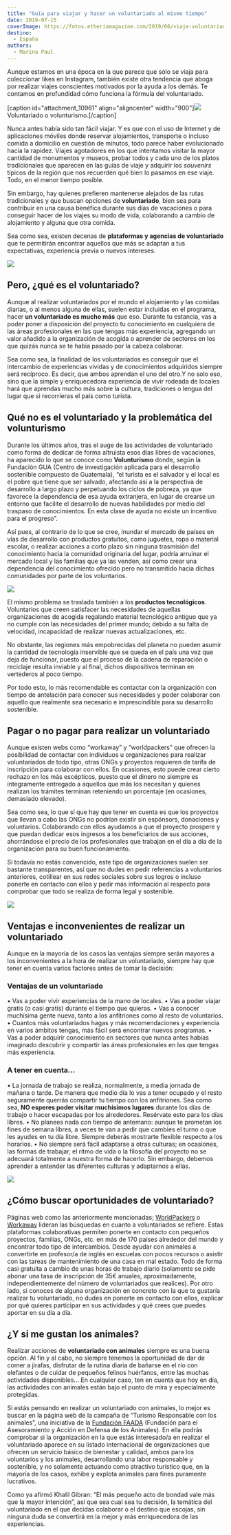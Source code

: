 ```yaml
---
title: "Guía para viajar y hacer un voluntariado al mismo tiempo"
date: 2019-07-15
coverImage: https://fotos.etheriamagazine.com/2019/06/viaje-voluntariado-kenia.jpg
destino: 
  - España
authors: 
  - Marina Paul
---
```


Aunque estamos en una época en la que parece que sólo se viaja para coleccionar likes en 
Instagram, también existe otra tendencia que aboga por realizar viajes conscientes 
motivados por la ayuda a los demás. Te contamos en profundidad cómo funciona la fórmula 
del voluntariado. 

\[caption id="attachment\_10961" align="aligncenter" width="900"\]![](https://fotos.etheriamagazine.com/2019/06/viajes-voluntariado-volunturismo.jpg) Voluntariado o volunturismo.\[/caption\]

Nunca antes había sido tan fácil viajar. Y es que con el uso de Internet y de aplicaciones móviles donde reservar alojamientos, transporte o incluso comida a domicilio en cuestión de minutos, todo parece haber evolucionado hacia la rapidez. Viajes agotadores en los que intentamos visitar la mayor cantidad de monumentos y museos, probar todos y cada uno de los platos tradicionales que aparecen en las guías de viaje y adquirir los _souvenirs_ típicos de la región que nos recuerden qué bien lo pasamos en ese viaje. Todo, en el menor tiempo posible.

Sin embargo, hay quienes prefieren mantenerse alejados de las rutas tradicionales y que buscan opciones de **voluntariado**, bien sea para contribuir en una causa benéfica durante sus días de vacaciones o para conseguir hacer de los viajes su modo de vida, colaborando a cambio de alojamiento y alguna que otra comida.

Sea como sea, existen decenas de **plataformas y agencias de voluntariado** que te permitirán encontrar aquellos que más se adaptan a tus expectativas, experiencia previa o nuevos intereses.

![](https://fotos.etheriamagazine.com/2019/06/viaje-voluntariado-jordania.jpg)

## Pero, ¿qué es el voluntariado?

Aunque al realizar voluntariados por el mundo el alojamiento y las comidas diarias, o al menos alguna de ellas, suelen estar incluidas en el programa, hacer **un voluntariado es mucho más** que eso. Durante tu estancia, vas a poder poner a disposición del proyecto tu conocimiento en cualquiera de las áreas profesionales en las que tengas más experiencia, agregando un valor añadido a la organización de acogida o aprender de sectores en los que quizás nunca se te había pasado por la cabeza colaborar.

Sea como sea, la finalidad de los voluntariados es conseguir que el intercambio de experiencias vividas y de conocimientos adquiridos siempre será recíproco. Es decir, que ambos aprendan el uno del otro.Y no solo eso, sino que la simple y enriquecedora experiencia de vivir rodeada de locales hará que aprendas mucho más sobre la cultura, tradiciones o lengua del lugar que si recorrieras el país como turista.

## Qué no es el voluntariado y la problemática del volunturismo

Durante los últimos años, tras el auge de las actividades de voluntariado como forma de dedicar de forma altruista esos días libres de vacaciones, ha aparecido lo que se conoce como **Volunturismo** donde, según la Fundación GUA (Centro de investigación aplicada para el desarrollo sostenible compuesto de Guatemala), “el turista es el salvador y el local es el pobre que tiene que ser salvado, afectando así a la perspectiva de desarrollo a largo plazo y perpetuando los ciclos de pobreza, ya que favorece la dependencia de esa ayuda extranjera, en lugar de crearse un entorno que facilite el desarrollo de nuevas habilidades por medio del traspaso de conocimientos. En esta clase de ayuda no existe un incentivo para el progreso”.

Así pues, al contrario de lo que se cree, inundar el mercado de países en vías de desarrollo con productos gratuitos, como juguetes, ropa o material escolar, o realizar acciones a corto plazo sin ninguna trasmisión del conocimiento hacia la comunidad originaria del lugar, podría arruinar el mercado local y las familias que ya las venden, así como crear una dependencia del conocimiento ofrecido pero no transmitido hacia dichas comunidades por parte de los voluntarios.

![](https://fotos.etheriamagazine.com/2019/06/viaje-voluntariado-elefantes-kenia.jpg)

El mismo problema se traslada también a los **productos tecnológicos**. Voluntarios que creen satisfacer las necesidades de aquellas organizaciones de acogida regalando material tecnológico antiguo que ya no cumple con las necesidades del primer mundo; debido a su falta de velocidad, incapacidad de realizar nuevas actualizaciones, etc.

No obstante, las regiones más empobrecidas del planeta no pueden asumir la cantidad de tecnología inservible que se queda en el país una vez que deja de funcionar, puesto que el proceso de la cadena de reparación o reciclaje resulta inviable y al final, dichos dispositivos terminan en vertederos al poco tiempo.

Por todo esto, lo más recomendable es contactar con la organización con tiempo de antelación para conocer sus necesidades y poder colaborar con aquello que realmente sea necesario e imprescindible para su desarrollo sostenible.

## Pagar o no pagar para realizar un voluntariado

Aunque existen webs como “workaway” y “worldpackers” que ofrecen la posibilidad de contactar con individuos u organizaciones para realizar voluntariados de todo tipo, otras ONGs y proyectos requieren de tarifa de inscripción para colaborar con ellos. En ocasiones, esto puede crear cierto rechazo en los más escépticos, puesto que el dinero no siempre es íntegramente entregado a aquellos que más los necesitan y quienes realizan los trámites terminan reteniendo un porcentaje (en ocasiones, demasiado elevado).

Sea como sea, lo que sí que hay que tener en cuenta es que los proyectos que llevan a cabo las ONGs no podrían existir sin espónsors, donaciones y voluntarios. Colaborando con ellos ayudamos a que el proyecto prospere y que puedan dedicar esos ingresos a los beneficiarios de sus acciones, ahorrándose el precio de los profesionales que trabajan en el día a día de la organización para su buen funcionamiento.

Si todavía no estás convencido, este tipo de organizaciones suelen ser bastante transparentes, así que no dudes en pedir referencias a voluntarios anteriores, cotillear en sus redes sociales sobre sus logros o incluso ponerte en contacto con ellos y pedir más información al respecto para comprobar que todo se realiza de forma legal y sostenible.

![](https://fotos.etheriamagazine.com/2019/06/viaje-voluntariado-kenia.jpg)

## Ventajas e inconvenientes de realizar un voluntariado

Aunque en la mayoría de los casos las ventajas siempre serán mayores a los inconvenientes a la hora de realizar un voluntariado, siempre hay que tener en cuenta varios factores antes de tomar la decisión:

### Ventajas de un voluntariado

• Vas a poder vivir experiencias de la mano de locales. • Vas a poder viajar gratis (o casi gratis) durante el tiempo que quieras. • Vas a conocer muchísima gente nueva, tanto a los anfitriones como al resto de voluntarios. • Cuantos más voluntariados hagas y más recomendaciones y experiencia en varios ámbitos tengas, más fácil será encontrar nuevos programas. • Vas a poder adquirir conocimiento en sectores que nunca antes habías imaginado descubrir y compartir las áreas profesionales en las que tengas más experiencia.

### A tener en cuenta…

• La jornada de trabajo se realiza, normalmente, a media jornada de mañana o tarde. De manera que medio día lo vas a tener ocupado y el resto seguramente querrás compartir tu tiempo con los anfitriones. Sea como sea, **NO esperes poder visitar muchísimos lugares** durante los días de trabajo o hacer escapadas por los alrededores. Resérvate esto para los días libres. • No planees nada con tiempo de antemano: aunque te prometan los fines de semana libres, a veces te van a pedir que cambies el turno o que les ayudes en tu día libre. Siempre deberás mostrarte flexible respecto a los horarios. • No siempre será fácil adaptarse a otras culturas; en ocasiones, las formas de trabajar, el ritmo de vida o la filosofía del proyecto no se adecuará totalmente a nuestra forma de hacerlo. Sin embargo, debemos aprender a entender las diferentes culturas y adaptarnos a ellas.

![](https://fotos.etheriamagazine.com/2019/06/viaje-voluntariado-mexico.jpg)

## ¿Cómo buscar oportunidades de voluntariado?

Páginas web como las anteriormente mencionadas; [WorldPackers](https://www.worldpackers.com/es) o [Workaway](https://www.workaway.info/) lideran las búsquedas en cuanto a voluntariados se refiere. Estas plataformas colaborativas permiten ponerte en contacto con pequeños proyectos, familias, ONGs, etc. en más de 170 países alrededor del mundo y encontrar todo tipo de intercambios. Desde ayudar con animales a convertirte en profesor/a de inglés en escuelas con pocos recursos o asistir con las tareas de mantenimiento de una casa en mal estado. Todo de forma casi gratuita a cambio de unas horas de trabajo diario (solamente se pide abonar una tasa de inscripción de 35€ anuales, aproximadamente, independientemente del número de voluntariados que realices). Por otro lado, si conoces de alguna organización en concreto con la que te gustaría realizar tu voluntariado, no dudes en ponerte en contacto con ellos, explicar por qué quieres participar en sus actividades y qué crees que puedes aportar en su día a día.

## ¿Y si me gustan los animales?

Realizar acciones de **voluntariado con animales** siempre es una buena opción. Al fin y al cabo, no siempre tenemos la oportunidad de dar de comer a jirafas, disfrutar de la rutina diaria de bañarse en el río con elefantes o de cuidar de pequeños felinos huérfanos, entre las muchas actividades disponibles... En cualquier caso, ten en cuenta que hoy en día, las actividades con animales están bajo el punto de mira y especialmente protegidas.

Si estás pensando en realizar un voluntariado con animales, lo mejor es buscar en la página web de la campaña de “Turismo Responsable con los animales”, una iniciativa de la [Fundación FAADA](http://faada.org/) (Fundación para el Asesoramiento y Acción en Defensa de los Animales). En ella podrás comprobar si la organización en la que estás interesado/a en realizar el voluntariado aparece en su listado internacional de organizaciones que ofrecen un servicio básico de bienestar y calidad, ambos para los voluntarios y los animales, desarrollando una labor responsable y sostenible, y no solamente actuando como atractivo turístico que, en la mayoría de los casos, exhibe y explota animales para fines puramente lucrativos.

Como ya afirmó Khalil Gibran: “El más pequeño acto de bondad vale más que la mayor intención”, así que sea cual sea tu decisión, la temática del voluntariado en el que decidas colaborar o el destino que escojas, sin ninguna duda se convertirá en la mejor y más enriquecedora de las experiencias.

